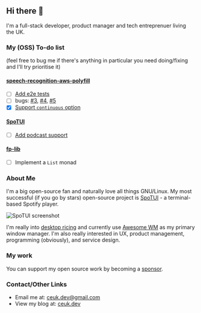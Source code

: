 ## Hi there 👋

I'm a full-stack developer, product manager and tech entreprenuer living the UK.

### My (OSS) To-do list

(feel free to bug me if there's anything in particular you need doing/fixing and I'll try prioritise it)

#### [speech-recognition-aws-polyfill](https://github.com/ceuk/speech-recognition-aws-polyfill)

- [ ] [Add e2e tests](https://github.com/ceuk/speech-recognition-aws-polyfill/issues/6)
- [ ] bugs: [#3](https://github.com/ceuk/speech-recognition-aws-polyfill/issues/3), [#4](https://github.com/ceuk/speech-recognition-aws-polyfill/issues/4), [#5](https://github.com/ceuk/speech-recognition-aws-polyfill/issues/5)
- [x] [Support `continuous` option](https://github.com/ceuk/speech-recognition-aws-polyfill/issues/2)

#### [SpoTUI](https://github.com/ceuk/spotui)

- [ ] [Add podcast support](https://github.com/ceuk/spotui/issues/13)

#### [fp-lib](https://github.com/versita-app/fp-lib)

- [ ] Implement a `List` monad


### About Me

I'm a big open-source fan and naturally love all things GNU/Linux. My most successful (if you go by stars) open-source project is [SpoTUI](https://github.com/ceuk/spotui) - a terminal-based Spotify player.

![SpoTUI screenshot](https://i.imgur.com/7syOTKb.gif)

I'm really into [desktop ricing](https://reddit.com/r/unixporn) and currently use [Awesome WM](https://awesomewm.org/) as my primary window manager. I'm also really interested in UX, product management, programming (obviously), and service design.

### My work

You can support my open source work by becoming a [sponsor](https://github.com/sponsors/ceuk).

### Contact/Other Links

- Email me at: [ceuk.dev@gmail.com](mailto:ceuk.dev@gmail.com)
- View my blog at: [ceuk.dev](https://ceuk.dev)
